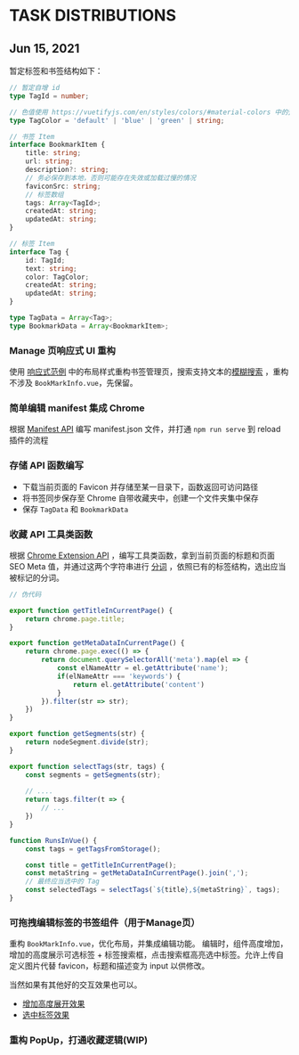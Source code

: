 # TASK DISTRIBUTIONS 

## Jun 15, 2021

暂定标签和书签结构如下：

```typescript
// 暂定自增 id
type TagId = number;

// 色值使用 https://vuetifyjs.com/en/styles/colors/#material-colors 中的预设，后续在开放自定义色值
type TagColor = 'default' | 'blue' | 'green' | string;

// 书签 Item
interface BookmarkItem {
    title: string;
    url: string;
    description?: string;
    // 务必保存到本地，否则可能存在失效或加载过慢的情况
    faviconSrc: string;
    // 标签数组
    tags: Array<TagId>;
    createdAt: string;
    updatedAt: string;
}

// 标签 Item
interface Tag {
    id: TagId;
    text: string;
    color: TagColor;
    createdAt: string;
    updatedAt: string;
}

type TagData = Array<Tag>;
type BookmarkData = Array<BookmarkItem>;
```

### Manage 页响应式 UI 重构

使用 [响应式范例](https://vuetifyjs.com/en/examples/wireframes/three-column/) 中的布局样式重构书签管理页，搜索支持文本的[模糊搜索](https://fusejs.io/) ，重构不涉及 `BookMarkInfo.vue`，先保留。

### 简单编辑 manifest 集成 Chrome

根据 [Manifest API](https://developer.chrome.com/docs/extensions/mv3/intro/) 编写 manifest.json 文件，并打通 `npm run serve` 到 reload 插件的流程

### 存储 API 函数编写

- 下载当前页面的 Favicon 并存储至某一目录下，函数返回可访问路径
- 将书签同步保存至 Chrome 自带收藏夹中，创建一个文件夹集中保存
- 保存 `TagData` 和 `BookmarkData`

### 收藏 API 工具类函数

根据 [Chrome Extension API](https://developer.chrome.com/docs/extensions/reference/) ，编写工具类函数，拿到当前页面的标题和页面 SEO Meta 值，并通过这两个字符串进行 [分词](https://github.com/leizongmin/node-segment) ，依照已有的标签结构，选出应当被标记的分词。


```javascript
// 伪代码

export function getTitleInCurrentPage() {
    return chrome.page.title;
}

export function getMetaDataInCurrentPage() {
    return chrome.page.exec(() => {
        return document.querySelectorAll('meta').map(el => {
            const elNameAttr = el.getAttribute('name');
            if(elNameAttr === 'keywords') {
                return el.getAttribute('content')
            }
        }).filter(str => str);
    })
}

export function getSegments(str) {
    return nodeSegment.divide(str);
}

export function selectTags(str, tags) {
    const segments = getSegments(str);
    
    // ....
    return tags.filter(t => {
        // ... 
    })
}

function RunsInVue() {
    const tags = getTagsFromStorage();

    const title = getTitleInCurrentPage();
    const metaString = getMetaDataInCurrentPage().join(',');
    // 最终应当选中的 Tag
    const selectedTags = selectTags(`${title},${metaString}`, tags);
}
```

### 可拖拽编辑标签的书签组件（用于Manage页）

重构 `BookMarkInfo.vue`，优化布局，并集成编辑功能。
编辑时，组件高度增加，增加的高度展示可选标签 + 标签搜索框，点击搜索框高亮选中标签。允许上传自定义图片代替 favicon，标题和描述变为 input 以供修改。

当然如果有其他好的交互效果也可以。

- [增加高度展开效果](https://vuetifyjs.com/en/components/cards/#custom-actions)
- [选中标签效果](https://vuetifyjs.com/en/components/chip-groups/#filter-results)

### 重构 PopUp，打通收藏逻辑(WIP)
